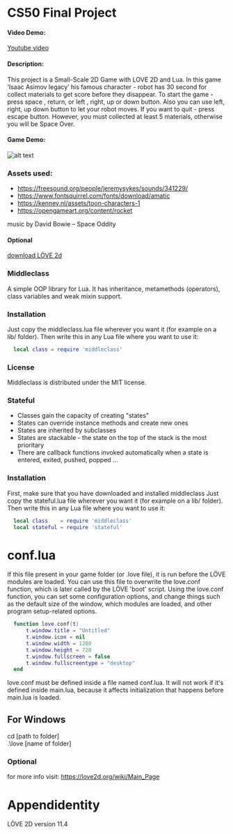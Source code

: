 
# CS50 Final Project

#### Video Demo:

[Youtube video](https://www.youtube.com/watch?v=lPs29xJWDwE)

#### Description:

This project is a Small-Scale 2D Game with LOVE 2D and Lua. In this game  ‘Isaac Asimov legacy’ his famous character - robot has 30 second for collect materials
to get score before they disappear. To start the game - press space , return, or left , right, up or down button. Also you can use left, right, up down button to let your robot moves. If you want to quit - press escape button. However, you must collected at least 5 materials, otherwise you will be Space Over.

#### Game Demo:

![alt text](https://github.com/MariaSnegireva/robot/blob/main/robot_preview.gif "GIF")

### Assets used:

* https://freesound.org/people/jeremysykes/sounds/341229/
* https://www.fontsquirrel.com/fonts/download/amatic
* https://kenney.nl/assets/toon-characters-1
* https://opengameart.org/content/rocket

music by David Bowie – Space Oddity

#### Optional

[download LÖVE 2d](https://love2d.org/)

### Middleclass

A simple OOP library for Lua. It has inheritance, metamethods (operators), class variables and weak mixin support.

### Installation

Just copy the middleclass.lua file wherever you want it (for example on a lib/ folder). Then write this in any Lua file where you want to use it:

```lua
  local class = require 'middleclass'
```

### License

Middleclass is distributed under the MIT license.

### Stateful

* Classes gain the capacity of creating "states"
* States can override instance methods and create new ones
* States are inherited by subclasses
* States are stackable - the state on the top of the stack is the most prioritary
* There are callback functions invoked automatically when a state is entered, exited, pushed, popped ...

### Installation

First, make sure that you have downloaded and installed middleclass
Just copy the stateful.lua file wherever you want it (for example on a lib/ folder). Then write this in any Lua file where you want to use it:

```lua
  local class    = require 'middleclass'
  local stateful = require 'stateful'
```

# conf.lua

If this file present in your game folder (or .love file), it is run before the LÖVE modules are loaded. You can use this file to overwrite the love.conf function, which is later called by the LÖVE 'boot' script. Using the love.conf function, you can set some configuration options, and change things such as the default size of the window, which modules are loaded, and other program setup-related options.

```lua
  function love.conf(t)
      t.window.title = "Untitled"
      t.window.icon = nil
      t.window.width = 1280
      t.window.height = 720
      t.window.fullscreen = false
      t.window.fullscreentype = "desktop"
  end
```

love.conf must be defined inside a file named conf.lua. It will not work if it's defined inside main.lua, because it affects initialization that happens before main.lua is loaded.

## For Windows

cd [path to folder] <br/>
.\love [name of folder] <br/>

### Optional

for more info visit: <https://love2d.org/wiki/Main_Page>

# Appendidentity

LÖVE 2D version 11.4
